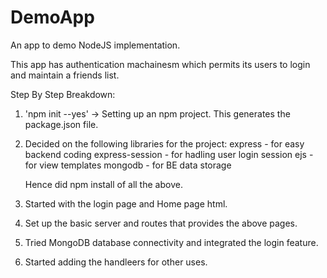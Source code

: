 # DemoApp
An app to demo NodeJS implementation.

This app has authentication machainesm which permits its users to login and maintain a friends list.

Step By Step Breakdown:
01. 'npm init --yes' -> Setting up an npm project. This generates the package.json file.
02. Decided on the following libraries for the project:
    express - for easy backend coding
    express-session - for hadling user login session
    ejs - for view templates
    mongodb - for BE data storage

    Hence did npm install of all the above.

03. Started with the login page and Home page html.
04. Set up the basic server and routes that provides the above pages.
05. Tried MongoDB database connectivity and integrated the login feature.
06. Started adding the handleers for other uses.
